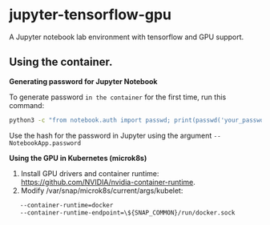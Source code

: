 # jupyter-tensorflow-gpu

A Jupyter notebook lab environment with tensorflow and GPU support.

## Using the container.

**Generating password for Jupyter Notebook**

To generate password `in the container` for the first time, run this command:

```bash
python3 -c "from notebook.auth import passwd; print(passwd('your_password'))"
```

Use the hash for the password in Jupyter using the argument `--NotebookApp.password`

**Using the GPU in Kubernetes (microk8s)**

1. Install GPU drivers and container runtime: https://github.com/NVIDIA/nvidia-container-runtime.
2. Modify /var/snap/microk8s/current/args/kubelet:

```bash
   --container-runtime=docker
   --container-runtime-endpoint=\${SNAP_COMMON}/run/docker.sock
```

